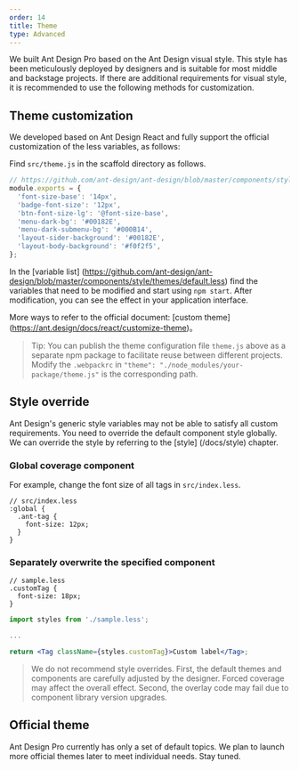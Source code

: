 ```yaml
---
order: 14
title: Theme 
type: Advanced
---
```


We built Ant Design Pro based on the Ant Design visual style. This style has been meticulously deployed by designers and is suitable for most middle and backstage projects. If there are additional requirements for visual style, it is recommended to use the following methods for customization.

## Theme customization

We developed based on Ant Design React and fully support the official customization of the less variables, as follows:

Find `src/theme.js` in the scaffold directory as follows.

```js
// https://github.com/ant-design/ant-design/blob/master/components/style/themes/default.less
module.exports = {
  'font-size-base': '14px',
  'badge-font-size': '12px',
  'btn-font-size-lg': '@font-size-base',
  'menu-dark-bg': '#00182E',
  'menu-dark-submenu-bg': '#000B14',
  'layout-sider-background': '#00182E',
  'layout-body-background': '#f0f2f5',
};
```

In the [variable list] (https://github.com/ant-design/ant-design/blob/master/components/style/themes/default.less) find the variables that need to be modified and start using `npm start`. After modification, you can see the effect in your application interface.

More ways to refer to the official document: [custom theme] (https://ant.design/docs/react/customize-theme)。

> Tip: You can publish the theme configuration file `theme.js` above as a separate npm package to facilitate reuse between different projects.
> Modify the `.webpackrc` in `"theme": "./node_modules/your-package/theme.js"` is the corresponding path.

## Style override

Ant Design's generic style variables may not be able to satisfy all custom requirements. You need to override the default component style globally. We can override the style by referring to the [style] (/docs/style) chapter.

### Global coverage component

For example, change the font size of all tags in `src/index.less`.

```less
// src/index.less
:global {
  .ant-tag {
    font-size: 12px;
  }
}
```

### Separately overwrite the specified component

```less
// sample.less
.customTag {
  font-size: 18px;
}
```

```jsx
import styles from './sample.less';

...

return <Tag className={styles.customTag}>Custom label</Tag>;
```

> We do not recommend style overrides. First, the default themes and components are carefully adjusted by the designer. Forced coverage may affect the overall effect. Second, the overlay code may fail due to component library version upgrades.

## Official theme

Ant Design Pro currently has only a set of default topics. We plan to launch more official themes later to meet individual needs. Stay tuned.